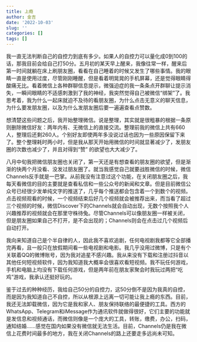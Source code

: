 ```yaml
---
title: 上瘾
author: 金吉
date: '2022-10-03'
slug: ''
categories: []
tags: []
---
```



我一直无法判断自己的自控力到底有多少。如果人的自控力可以量化成0到100的话，那我目前会给自己打50分。五月初的某天早上醒来，我像往常一样，醒来后第一时间就躺在床上刷朋友圈，看看在自己睡着的时候又发生了哪些事情。我的眼睛一直是使用过度，尽管刚刚睡醒，但是看着明晃晃的手机屏幕，还是觉得眼睛得酸痛无比。看着微信上各种群聊信息提示，微强迫症的我一条条点开群聊让提示消失，一瞬间眼睛的不适感刺激到了我的神经，我突然觉得自己被微信“绑架”了。我思考着，我为什么一起床就迫不及待的看朋友圈，为什么点击无意义的聊天信息，为什么要发朋友圈，以及为什么发朋友圈后要一遍遍查看点赞数。

想清楚这些问题之后，我开始整理微信。说是整理，其实就是很粗暴的根据一条原则删除微信好友：两年内有、无微信上的直接交流。整理前我的微信上共有660人，整理后还剩260人。个别好友即使两年多没说过话也因为一些原因保留下来了。整个整理耗时两小时，但是我从那天开始用微信的时间就显著减少了，发朋友圈的次数也减少了，并且对得到“赞” 的欲望也大大减少了。

八月中旬我把微信朋友圈也关闭了，第一天还是有想查看的朋友圈的欲望，但是渐渐的快两个月没看、没发过朋友圈了。就当我感觉自己就要战胜微信的时候，微信Channels反手就是一巴掌。从前我没有注意过这个功能，在关闭朋友圈之后，我每天看微信的目的主要就是查看私信和一些公众号的新闻和文章。但是目前微信公众号已经很少发单纯文字的推送了，几乎每个推送都会包含着一个到数个的视频。点击视频观看的时候，一个视频结束后好几个视频就会被推荐出来，而当看了超过三个视频的时候，微信Discover下的Channels就会自动出现，无数个按照我个人兴趣推荐的视频就会在那里守株待兔。尽管Channels可以像朋友圈一样被关闭，但是朋友圈如果自己不打开，是不会出现的；Channels则会在点击过几个视频后自动打开。

我向来知道自己是个半自律的人，因此我不喜欢追剧，任何电视剧我都等它全部播完再看，且一般只在放假期间看一些电视剧和电影。我几乎没用过微博，只是有个关联着QQ的微博账号，因为我对追星不感兴趣。我从来没有下载和注册过抖音以其他任何短视频软件，因为我知道我大概率会很喜欢看短视频。我不玩任何游戏，手机和电脑上均没有下载任何游戏，但是两年前在朋友家聚会时我玩过两把“吃鸡”游戏，我承认还挺好玩的。

鉴于过去的种种经历，我给自己50分的自控力，这50分倒不是因为我真的自控，而是因为我知道自己不自控，所以从根源上远离一切可能让我上瘾的东西。目前，我还无法卸载微信，因为它是我和家人、朋友保持联络的最便捷的工具。西方的WhatsApp、Telegram和iMessage作为通讯软件就做得很好，它们主要的功能就是发信息和视频通话，而微信则像是一个庞大的工具，转账，缴费，办公，扫码，通知结婚......感觉在国内如果没有微信就无法生活。目前，Channels仍是我在微信上花费时间最多的地方，我在关闭Channels的路上还要走多远尚未可知。






